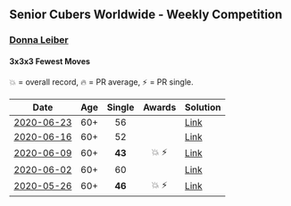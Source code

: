 ## Senior Cubers Worldwide - Weekly Competition
### [Donna Leiber](../donna_leiber.md)
#### 3x3x3 Fewest Moves

💥 = overall record, 🔥 = PR average, ⚡ = PR single.

| Date | Age | Single | Awards | Solution |
| :--: | :--: | :--: | :--: | :-- |
| [2020-06-23](../../results/333fm/2020-06-23.md) | 60+ | 56 |  | [Link](https://www.facebook.com/events/284763775909443/permalink/286275105758310/) |
| [2020-06-16](../../results/333fm/2020-06-16.md) | 60+ | 52 |  | [Link](https://www.facebook.com/events/753945178677521/permalink/757188861686486/) |
| [2020-06-09](../../results/333fm/2020-06-09.md) | 60+ | **43** | 💥 ⚡ | [Link](https://www.facebook.com/events/855783411578420/permalink/859012521255509/) |
| [2020-06-02](../../results/333fm/2020-06-02.md) | 60+ | 60 |  | [Link](https://www.facebook.com/events/3920457157996941/permalink/3948916025151054/) |
| [2020-05-26](../../results/333fm/2020-05-26.md) | 60+ | **46** | 💥 ⚡ | [Link](https://www.facebook.com/events/2622968941252005/permalink/2623457794536453/) |


<!-- Global site tag (gtag.js) - Google Analytics -->
<script async src="https://www.googletagmanager.com/gtag/js?id=UA-86348435-3"></script>
<script>window.dataLayer = window.dataLayer || []; function gtag() {dataLayer.push(arguments);} gtag('js', new Date()); gtag('config', 'UA-86348435-3');</script>
